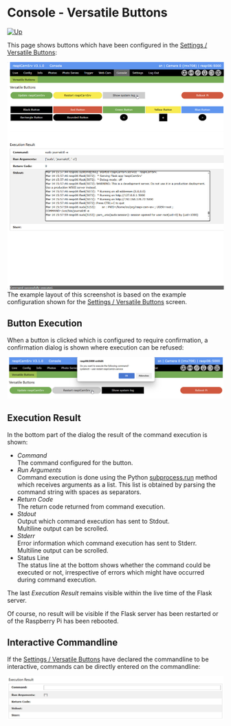 # Console - Versatile Buttons

[![Up](img/goup.gif)](./Console.md)

This page shows buttons which have been configured in the [Settings / Versatile Buttons](./SettingsVButtons.md):

![vButtons](./img/Console_VButtons.jpg)
The example layout of this screenshot is based on the example configuration shown for the [Settings / Versatile Buttons](./SettingsVButtons.md) screen.

## Button Execution

When a button is clicked which is configured to require confirmation, a confirmation dialog is shown where execution can be refused:

![vButtonConfirm](./img/Console_VButtons_conf.jpg)

## Execution Result

In the bottom part of the dialog the result of the command execution is shown:

- *Command*<br>The command configured for the button.
- *Run Arguments*<br>Command execution is done using the Python [subprocess.run](https://docs.python.org/3/library/subprocess.html) method which receives arguments as a list. This list is obtained by parsing the command string with spaces as separators.
- *Return Code*<br>The return code returned from command execution.
- *Stdout*<br>Output which command execution has sent to Stdout.<br>Multiline output can be scrolled.
- *Stderr*<br>Error information which command execution has sent to Stderr.<br>Multiline output can be scrolled.
- Status Line<br>The status line at the bottom shows whether the command could be executed or not, irrespective of errors which might have occurred during command execution.

The last *Execution Result* remains visible within the live time of the Flask server.

Of course, no result will be visible if the Flask server has been restarted or of the Raspberry Pi has been rebooted.

## Interactive Commandline

If the [Settings / Versatile Buttons](./SettingsVButtons.md) have declared the commandline to be interactive, commands can be directly entered on the commandline:

![Commandline](./img/Console_VButtons_commandline.jpg)